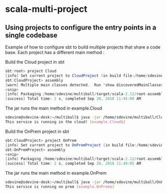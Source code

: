 # scala-multi-project
## Using projects to configure the entry points in a single codebase

Example of how to configure sbt to build multiple projects that share a code base. Each project has a different main method :

Build the Cloud project in sbt
```sbt
sbt:root> project Cloud
[info] Set current project to CloudProject (in build file:/home/sdevine/multiball/)
sbt:CloudProject> assembly
[warn] Multiple main classes detected.  Run 'show discoveredMainClasses'to see the list
<snip>
[info] Packaging /home/sdevine/multiball/target/scala-2.12/root-assembly-1.0.jar ...
[success] Total time: 2 s, completed Sep 20, 2018 11:45:00 AM
```

The jar runs the main method in example.Cloud
```bash
sdevine@sdevine-desk:~/multiball$ java -jar /home/sdevine/multiball/Cloud/target/scala-2.12/cloud.jar
This service is running in the cloud! [example.Cloud$]
```

Build the OnPrem project in sbt
```sbt
sbt:CloudProject> project OnPrem
[info] Set current project to OnPremProject (in build file:/home/sdevine/multiball/)
sbt:OnPremProject> assembly
<snip>
[info] Packaging /home/sdevine/multiball/target/scala-2.12/root-assembly-1.0.jar ...
[success] Total time: 2 s, completed Sep 20, 2018 11:49:05 AM
```
The jar runs the main method in example.OnPrem
```bash
sdevine@sdevine-desk:~/multiball$ java -jar /home/sdevine/multiball/OnPrem/target/scala-2.12/onprem.jar
This service is running on prem [example.OnPrem$]
```
